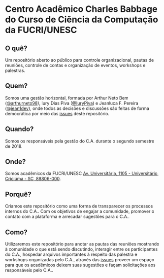 # Centro Acadêmico Charles Babbage do Curso de Ciência da Computação da FUCRI/UNESC

## O quê?
Um repositório aberto ao público para controle organizacional, pautas de reuniões, controle de contas e organização de eventos, workshops e palestras.

## Quem?
Somos uma gestão horizontal, formada por Arthur Neto Bem ([@arthurneto98](https://github.com/arthurneto98)), Iury Dias Piva ([@IuryPiva](https://github.com/iurypiva)) e Jeanluca F. Pereira ([@jean1dev](https://github.com/jean1dev)), onde todos as decisões e discussões são feitas de forma democrática por meio das 
[issues](https://github.com/centro-academico-charles-babbage/c.a.c.b/issues) deste repositório.

## Quando?
Somos os responsáveis pela gestão do C.A. durante o segundo semestre de 2018.

## Onde?
Somos acadêmicos da FUCRI/UNESC [Av. Universitária, 1105 - Universitário, Criciúma - SC, 88806-000](https://www.google.com/maps/place/Universidade+do+Extremo+Sul+Catarinense/@-28.7016362,-49.4105695,17z/data=!3m1!4b1!4m5!3m4!1s0x9521839fc8924ea9:0x43efb039dc9c022!8m2!3d-28.7016362!4d-49.4083808).

## Porquê?
Criamos este repositório como uma forma de transparecer os processos internos do C.A.. Com os objetivos de engajar a comunidade, promover o contato com a plataforma e arrecadar sugestões para o C.A..

## Como?
Utilizaremos este repositório para anotar as pautas das reuniões mostrando à comunidade o que está sendo discutindo, interagir entre os participantes do C.A., hospedar arquivos importantes à respeito das palestra e workshops organizadas pelo C.A., através das [issues](https://github.com/centro-academico-charles-babbage/c.a.c.b/issues) proveer um espaço para que os acadêmicos deixem suas sugestões e façam solicitações aos responsáveis pelo C.A..
